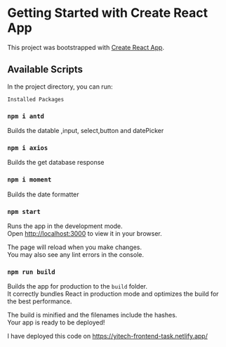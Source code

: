 # Getting Started with Create React App

This project was bootstrapped with [Create React App](https://github.com/pranav-yitech/akshay-frontend-task.git).

## Available Scripts

In the project directory, you can run:

`Installed Packages`

### `npm i antd`

Builds the datable ,input, select,button and datePicker

### `npm i axios`

Builds the get database response

### `npm i moment`

Builds the date formatter


### `npm start`

Runs the app in the development mode.\
Open [http://localhost:3000](http://localhost:3000) to view it in your browser.

The page will reload when you make changes.\
You may also see any lint errors in the console.


### `npm run build`

Builds the app for production to the `build` folder.\
It correctly bundles React in production mode and optimizes the build for the best performance.

The build is minified and the filenames include the hashes.\
Your app is ready to be deployed!

I have deployed this code on https://yitech-frontend-task.netlify.app/

